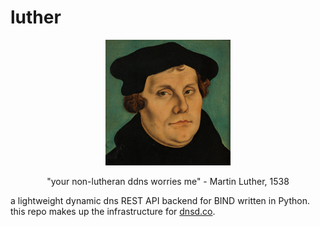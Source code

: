 luther
======

<p align="center">
  <img src="luther.png"/>
</p>
<p align="center" style="font-color: grey;">
  "your non-lutheran ddns worries me" - Martin Luther, 1538
</p>



a lightweight dynamic dns REST API backend for BIND written in Python. this repo makes up the infrastructure for [dnsd.co](https://dnsd.co).


